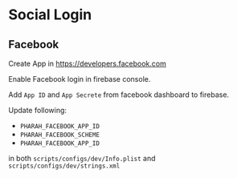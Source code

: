 # Social Login

## Facebook

Create App in https://developers.facebook.com

Enable Facebook login in firebase console.

Add `App ID` and `App Secrete` from facebook dashboard to firebase.

Update following:

- `PHARAH_FACEBOOK_APP_ID`
- `PHARAH_FACEBOOK_SCHEME`
- `PHARAH_FACEBOOK_APP_ID`

in both `scripts/configs/dev/Info.plist` and `scripts/configs/dev/strings.xml`
